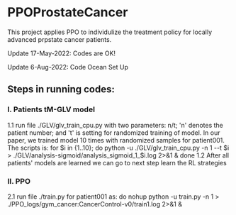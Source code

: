 # PPOProstateCancer
This project applies PPO to individulize the treatment policy for locally advanced prpstate cancer patients. 

Update 17-May-2022: Codes are OK!

Update 6-Aug-2022: Code Ocean Set Up

## Steps in running codes:
### I. Patients tM-GLV model
1.1 run file ./GLV/glv_train_cpu.py with two parameters: n/t; 'n' denotes the patient number; and 't' is setting for randomized training of model. In our paper, we trained model 10 times with randomized samples for patient001. The scripts is: for \$i in \{1..10\}; do python -u ./GLV/glv_train_cpu.py -n 1 --t \$i > ./GLV/analysis-sigmoid/analysis_sigmoid_1_\$i.log 2>&1 &  done
 1.2 After all patients' models are learned we can go to next step learn the RL strategies

### II. PPO
 2.1 run file ./train.py for patient001 as: do nohup python -u train.py -n 1  > ./PPO_logs/gym_cancer:CancerControl-v0/train1.log 2>&1 & 
